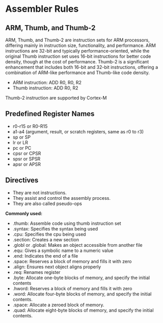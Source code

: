 # Assembler Rules

## ARM, Thumb, and Thumb-2

ARM, Thumb, and Thumb-2 are instruction sets for ARM processors, differing
mainly in instruction size, functionality, and performance. ARM instructions are
32-bit and typically performance-oriented, while the original Thumb instruction
set uses 16-bit instructions for better code density, though at the cost of
performance. Thumb-2 is a significant enhancement that includes both 16-bit and
32-bit instructions, offering a combination of ARM-like performance and
Thumb-like code density. 

- ARM instruction: ADD R0, R0, R2
- Thumb instruction: ADD R0, R2

Thumb-2 instruction are supported by Cortex-M

## Predefined Register Names

- r0-r15 or R0-R15
- a1-a4 (argument, result, or scratch registers, same as r0 to r3)
- sp or SP
- lr or LR
- pc or PC
- cpsr or CPSR
- spsr or SPSR
- apsr or APSR

## Directives 

- They are not instructions.
- They assist and control the assembly process.
- They are also called pseudo-ops

**Commonly used:**

- .thumb: Assemble code using thumb instruction set
- .syntax: Specifies the syntax being used
- .cpu: Specifies the cpu being used
- .section: Creates a new section
- .globl or .global: Makes an object accessible from another file
- .equ: Gives a symbolic name to a numeric value
- .end: Indicates the end of a file
- .space: Reserves a block of memory and fills it with zero
- .align: Ensures next object aligns properly
- .req: Renames register
- .byte: Allocate one-byte blocks of memory, and specify the initial contents
- .hword: Reserves a block of memory and fills it with zero
- .word: Allocate four-byte blocks of memory, and specify the initial contents.
- .space: Allocate a zeroed block of memory.
- .quad: Allocate eight-byte blocks of memory, and specify the initial contents.
